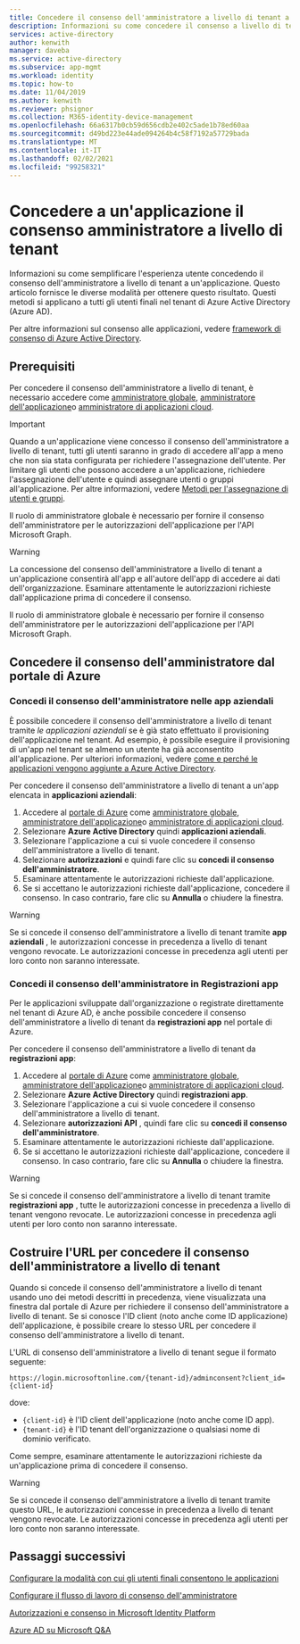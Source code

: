 ```yaml
---
title: Concedere il consenso dell'amministratore a livello di tenant a un'applicazione-Azure AD
description: Informazioni su come concedere il consenso a livello di tenant a un'applicazione in modo che agli utenti finali non venga richiesto il consenso per l'accesso a un'applicazione.
services: active-directory
author: kenwith
manager: daveba
ms.service: active-directory
ms.subservice: app-mgmt
ms.workload: identity
ms.topic: how-to
ms.date: 11/04/2019
ms.author: kenwith
ms.reviewer: phsignor
ms.collection: M365-identity-device-management
ms.openlocfilehash: 66a6317b0cb59d656cdb2e402c5ade1b78ed60aa
ms.sourcegitcommit: d49bd223e44ade094264b4c58f7192a57729bada
ms.translationtype: MT
ms.contentlocale: it-IT
ms.lasthandoff: 02/02/2021
ms.locfileid: "99258321"
---
```

# <a name="grant-tenant-wide-admin-consent-to-an-application"></a>Concedere a un'applicazione il consenso amministratore a livello di tenant

Informazioni su come semplificare l'esperienza utente concedendo il consenso dell'amministratore a livello di tenant a un'applicazione. Questo articolo fornisce le diverse modalità per ottenere questo risultato. Questi metodi si applicano a tutti gli utenti finali nel tenant di Azure Active Directory (Azure AD).

Per altre informazioni sul consenso alle applicazioni, vedere [framework di consenso di Azure Active Directory](../develop/consent-framework.md).

## <a name="prerequisites"></a>Prerequisiti

Per concedere il consenso dell'amministratore a livello di tenant, è necessario accedere come [amministratore globale](../roles/permissions-reference.md#global-administrator), [amministratore dell'applicazione](../roles/permissions-reference.md#application-administrator)o [amministratore di applicazioni cloud](../roles/permissions-reference.md#cloud-application-administrator).

> [!IMPORTANT]
> Quando a un'applicazione viene concesso il consenso dell'amministratore a livello di tenant, tutti gli utenti saranno in grado di accedere all'app a meno che non sia stata configurata per richiedere l'assegnazione dell'utente. Per limitare gli utenti che possono accedere a un'applicazione, richiedere l'assegnazione dell'utente e quindi assegnare utenti o gruppi all'applicazione. Per altre informazioni, vedere [Metodi per l'assegnazione di utenti e gruppi](./assign-user-or-group-access-portal.md).
>
> Il ruolo di amministratore globale è necessario per fornire il consenso dell'amministratore per le autorizzazioni dell'applicazione per l'API Microsoft Graph.

> [!WARNING]
> La concessione del consenso dell'amministratore a livello di tenant a un'applicazione consentirà all'app e all'autore dell'app di accedere ai dati dell'organizzazione. Esaminare attentamente le autorizzazioni richieste dall'applicazione prima di concedere il consenso.
>
> Il ruolo di amministratore globale è necessario per fornire il consenso dell'amministratore per le autorizzazioni dell'applicazione per l'API Microsoft Graph.

## <a name="grant-admin-consent-from-the-azure-portal"></a>Concedere il consenso dell'amministratore dal portale di Azure

### <a name="grant-admin-consent-in-enterprise-apps"></a>Concedi il consenso dell'amministratore nelle app aziendali

È possibile concedere il consenso dell'amministratore a livello di tenant tramite *le applicazioni aziendali* se è già stato effettuato il provisioning dell'applicazione nel tenant. Ad esempio, è possibile eseguire il provisioning di un'app nel tenant se almeno un utente ha già acconsentito all'applicazione. Per ulteriori informazioni, vedere [come e perché le applicazioni vengono aggiunte a Azure Active Directory](../develop/active-directory-how-applications-are-added.md).

Per concedere il consenso dell'amministratore a livello di tenant a un'app elencata in **applicazioni aziendali**:

1. Accedere al [portale di Azure](https://portal.azure.com) come [amministratore globale](../roles/permissions-reference.md#global-administrator), [amministratore dell'applicazione](../roles/permissions-reference.md#application-administrator)o [amministratore di applicazioni cloud](../roles/permissions-reference.md#cloud-application-administrator).
2. Selezionare **Azure Active Directory** quindi **applicazioni aziendali**.
3. Selezionare l'applicazione a cui si vuole concedere il consenso dell'amministratore a livello di tenant.
4. Selezionare **autorizzazioni** e quindi fare clic su **concedi il consenso dell'amministratore**.
5. Esaminare attentamente le autorizzazioni richieste dall'applicazione.
6. Se si accettano le autorizzazioni richieste dall'applicazione, concedere il consenso. In caso contrario, fare clic su **Annulla** o chiudere la finestra.

> [!WARNING]
> Se si concede il consenso dell'amministratore a livello di tenant tramite **app aziendali** , le autorizzazioni concesse in precedenza a livello di tenant vengono revocate. Le autorizzazioni concesse in precedenza agli utenti per loro conto non saranno interessate. 

### <a name="grant-admin-consent-in-app-registrations"></a>Concedi il consenso dell'amministratore in Registrazioni app

Per le applicazioni sviluppate dall'organizzazione o registrate direttamente nel tenant di Azure AD, è anche possibile concedere il consenso dell'amministratore a livello di tenant da **registrazioni app** nel portale di Azure.

Per concedere il consenso dell'amministratore a livello di tenant da **registrazioni app**:

1. Accedere al [portale di Azure](https://portal.azure.com) come [amministratore globale](../roles/permissions-reference.md#global-administrator), [amministratore dell'applicazione](../roles/permissions-reference.md#application-administrator)o [amministratore di applicazioni cloud](../roles/permissions-reference.md#cloud-application-administrator).
2. Selezionare **Azure Active Directory** quindi **registrazioni app**.
3. Selezionare l'applicazione a cui si vuole concedere il consenso dell'amministratore a livello di tenant.
4. Selezionare **autorizzazioni API** , quindi fare clic su **concedi il consenso dell'amministratore**.
5. Esaminare attentamente le autorizzazioni richieste dall'applicazione.
6. Se si accettano le autorizzazioni richieste dall'applicazione, concedere il consenso. In caso contrario, fare clic su **Annulla** o chiudere la finestra.

> [!WARNING]
> Se si concede il consenso dell'amministratore a livello di tenant tramite **registrazioni app** , tutte le autorizzazioni concesse in precedenza a livello di tenant vengono revocate. Le autorizzazioni concesse in precedenza agli utenti per loro conto non saranno interessate. 

## <a name="construct-the-url-for-granting-tenant-wide-admin-consent"></a>Costruire l'URL per concedere il consenso dell'amministratore a livello di tenant

Quando si concede il consenso dell'amministratore a livello di tenant usando uno dei metodi descritti in precedenza, viene visualizzata una finestra dal portale di Azure per richiedere il consenso dell'amministratore a livello di tenant. Se si conosce l'ID client (noto anche come ID applicazione) dell'applicazione, è possibile creare lo stesso URL per concedere il consenso dell'amministratore a livello di tenant.

L'URL di consenso dell'amministratore a livello di tenant segue il formato seguente:

```http
https://login.microsoftonline.com/{tenant-id}/adminconsent?client_id={client-id}
```

dove:

* `{client-id}` è l'ID client dell'applicazione (noto anche come ID app).
* `{tenant-id}` è l'ID tenant dell'organizzazione o qualsiasi nome di dominio verificato.

Come sempre, esaminare attentamente le autorizzazioni richieste da un'applicazione prima di concedere il consenso.

> [!WARNING]
> Se si concede il consenso dell'amministratore a livello di tenant tramite questo URL, le autorizzazioni concesse in precedenza a livello di tenant vengono revocate. Le autorizzazioni concesse in precedenza agli utenti per loro conto non saranno interessate. 

## <a name="next-steps"></a>Passaggi successivi

[Configurare la modalità con cui gli utenti finali consentono le applicazioni](configure-user-consent.md)

[Configurare il flusso di lavoro di consenso dell'amministratore](configure-admin-consent-workflow.md)

[Autorizzazioni e consenso in Microsoft Identity Platform](../develop/v2-permissions-and-consent.md)

[Azure AD su Microsoft Q&A](https://docs.microsoft.com/answers/topics/azure-active-directory.html)